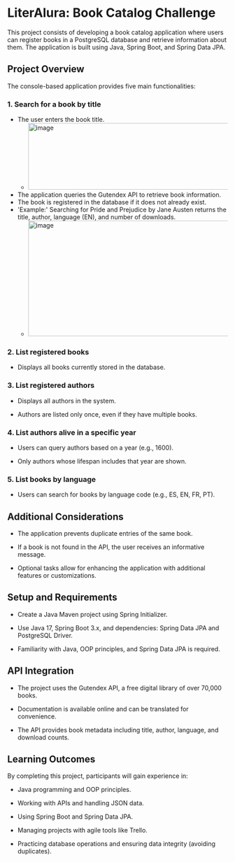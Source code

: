 # LiterAlura: Book Catalog Challenge

This project consists of developing a book catalog application where users can register books in a PostgreSQL database and retrieve information about them. The application is built using Java, Spring Boot, and Spring Data JPA.

## Project Overview

The console-based application provides five main functionalities:

### 1. Search for a book by title

- The user enters the book title.
  - <img width="588" height="152" alt="image" src="https://github.com/user-attachments/assets/4ae0190f-a433-473e-8a68-6d3af8c5c0ad" />
- The application queries the Gutendex API to retrieve book information.
- The book is registered in the database if it does not already exist.
- 'Example:' Searching for Pride and Prejudice by Jane Austen returns the title, author, language (EN), and number of downloads.
  - <img width="546" height="264" alt="image" src="https://github.com/user-attachments/assets/b0c106bd-8d6f-4cd5-aaca-0571c6cbeef2" />


### 2. List registered books

- Displays all books currently stored in the database.

### 3. List registered authors

- Displays all authors in the system.

- Authors are listed only once, even if they have multiple books.

### 4. List authors alive in a specific year

- Users can query authors based on a year (e.g., 1600).

- Only authors whose lifespan includes that year are shown.

### 5. List books by language

- Users can search for books by language code (e.g., ES, EN, FR, PT).

## Additional Considerations

- The application prevents duplicate entries of the same book.

- If a book is not found in the API, the user receives an informative message.

- Optional tasks allow for enhancing the application with additional features or customizations.

## Setup and Requirements

- Create a Java Maven project using Spring Initializer.

- Use Java 17, Spring Boot 3.x, and dependencies: Spring Data JPA and PostgreSQL Driver.

- Familiarity with Java, OOP principles, and Spring Data JPA is required.

## API Integration

- The project uses the Gutendex API, a free digital library of over 70,000 books.

- Documentation is available online and can be translated for convenience.

- The API provides book metadata including title, author, language, and download counts.

## Learning Outcomes

By completing this project, participants will gain experience in:

- Java programming and OOP principles.

- Working with APIs and handling JSON data.

- Using Spring Boot and Spring Data JPA.

- Managing projects with agile tools like Trello.

- Practicing database operations and ensuring data integrity (avoiding duplicates).

